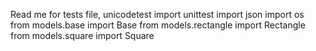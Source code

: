 Read me for tests file, unicodetest
import unittest
import json
import os
from models.base import Base
from models.rectangle import Rectangle
from models.square import Square